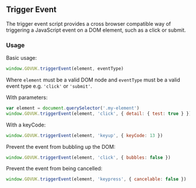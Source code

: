 ## Trigger Event

The trigger event script provides a cross browser compatible way of triggering a JavaScript event on a DOM element, such as a click or submit.

### Usage

Basic usage:

```javascript
window.GOVUK.triggerEvent(element, eventType)
```
Where `element` must be a valid DOM node and `eventType` must be a valid event type e.g. `'click'` or `'submit'`.

With parameters:

```javascript
var element = document.querySelector('.my-element')
window.GOVUK.triggerEvent(element, 'click', { detail: { test: true } })
```

With a keyCode:

```javascript
window.GOVUK.triggerEvent(element, 'keyup', { keyCode: 13 })
```

Prevent the event from bubbling up the DOM:

```javascript
window.GOVUK.triggerEvent(element, 'click', { bubbles: false })
```

Prevent the event from being cancelled:

```javascript
window.GOVUK.triggerEvent(element, 'keypress', { cancelable: false })
```
